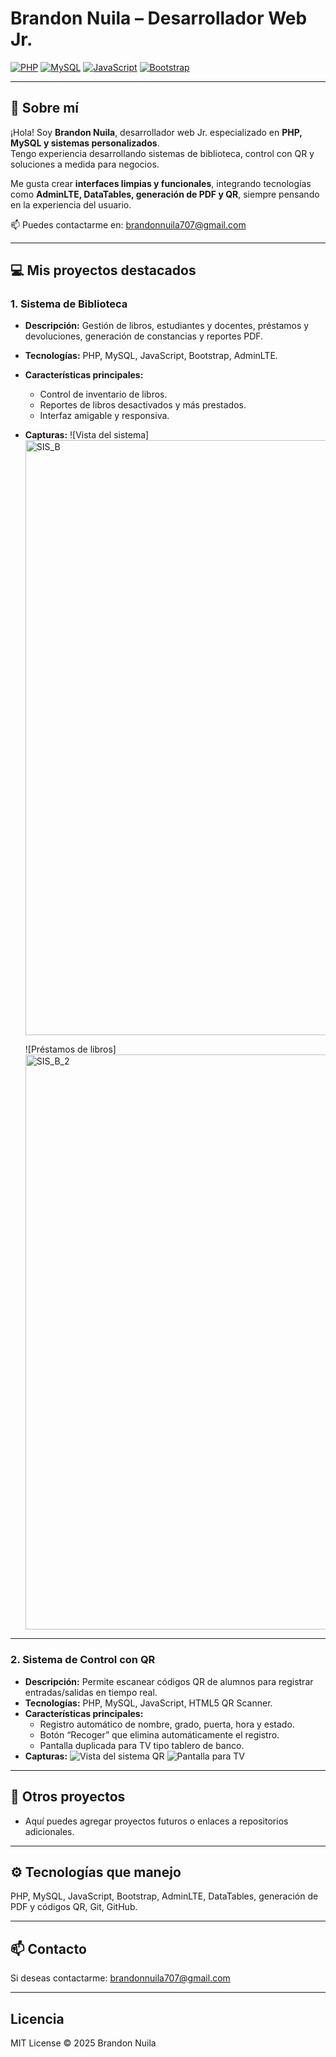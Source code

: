# Brandon Nuila – Desarrollador Web Jr.

[![PHP](https://img.shields.io/badge/PHP-8.1-blue)]()
[![MySQL](https://img.shields.io/badge/MySQL-8-green)]()
[![JavaScript](https://img.shields.io/badge/JavaScript-ES6-yellow)]()
[![Bootstrap](https://img.shields.io/badge/Bootstrap-4-purple)]()

---

## 👋 Sobre mí
¡Hola! Soy **Brandon Nuila**, desarrollador web Jr. especializado en **PHP, MySQL y sistemas personalizados**.  
Tengo experiencia desarrollando sistemas de biblioteca, control con QR y soluciones a medida para negocios.  

Me gusta crear **interfaces limpias y funcionales**, integrando tecnologías como **AdminLTE, DataTables, generación de PDF y QR**, siempre pensando en la experiencia del usuario.

📫 Puedes contactarme en: [brandonnuila707@gmail.com](mailto:brandonnuila707@gmail.com)  

---

## 💻 Mis proyectos destacados

### 1. Sistema de Biblioteca
- **Descripción:** Gestión de libros, estudiantes y docentes, préstamos y devoluciones, generación de constancias y reportes PDF.  
- **Tecnologías:** PHP, MySQL, JavaScript, Bootstrap, AdminLTE.  
- **Características principales:**
  - Control de inventario de libros.
  - Reportes de libros desactivados y más prestados.
  - Interfaz amigable y responsiva.  
- **Capturas:**
  ![Vista del sistema]<img width="1920" height="952" alt="SIS_B" src="https://github.com/user-attachments/assets/94e2cca5-82c6-4dd1-a2d7-7fc56f052e65" />


  ![Préstamos de libros]<img width="1920" height="920" alt="SIS_B_2" src="https://github.com/user-attachments/assets/caa2f474-de80-42d2-a498-3c8811dc9b9e" />



---

### 2. Sistema de Control con QR
- **Descripción:** Permite escanear códigos QR de alumnos para registrar entradas/salidas en tiempo real.  
- **Tecnologías:** PHP, MySQL, JavaScript, HTML5 QR Scanner.  
- **Características principales:**
  - Registro automático de nombre, grado, puerta, hora y estado.
  - Botón “Recoger” que elimina automáticamente el registro.
  - Pantalla duplicada para TV tipo tablero de banco.  
- **Capturas:**
  ![Vista del sistema QR](img/qr1.png)
  ![Pantalla para TV](img/qr2.png)


---

## 📂 Otros proyectos
- Aquí puedes agregar proyectos futuros o enlaces a repositorios adicionales.

---

## ⚙️ Tecnologías que manejo
PHP, MySQL, JavaScript, Bootstrap, AdminLTE, DataTables, generación de PDF y códigos QR, Git, GitHub.

---

## 📫 Contacto
Si deseas contactarme: [brandonnuila707@gmail.com](mailto:brandonnuila707@gmail.com)

---

## Licencia
MIT License © 2025 Brandon Nuila
